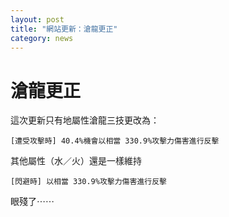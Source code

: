 ```yaml
---
layout: post
title: "網站更新：滄龍更正"
category: news
---
```


# 滄龍更正

這次更新只有地屬性滄龍三技更改為：

```
[遭受攻擊時] 40.4%機會以相當 330.9%攻擊力傷害進行反擊
```

其他屬性（水／火）還是一樣維持

 ```
 [閃避時] 以相當 330.9%攻擊力傷害進行反擊
 ```

眼殘了⋯⋯
